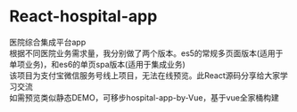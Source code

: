 # React-hospital-app
医院综合集成平台app<br>
根据不同医院业务需求量，我分别做了两个版本。es5的常规多页面版本(适用于单项业务)，和es6的单页spa版本(适用于集成业务)<br>
该项目为支付宝微信服务号线上项目，无法在线预览。此React源码分享给大家学习交流<br>
如需预览类似静态DEMO，可移步hospital-app-by-Vue，基于vue全家桶构建
